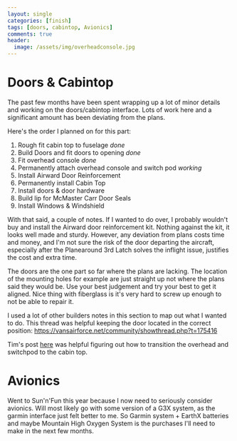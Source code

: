 ```yaml
---
layout: single
categories: [finish]
tags: [doors, cabintop, Avionics]
comments: true
header:
  image: /assets/img/overheadconsole.jpg
---
```

# Doors & Cabintop
The past few months have been spent wrapping up a lot of minor details and working on the doors/cabintop interface. Lots of work here and a significant amount has been deviating from the plans.

Here's the order I planned on for this part:
1. Rough fit cabin top to fuselage *done*
2. Build Doors and fit doors to opening *done*
3. Fit overhead console *done*
4. Permanently attach overhead console and switch pod *working*
5. Install Airward Door Reinforcement
6. Permanently install Cabin Top
7. Install doors & door hardware
8. Build lip for McMaster Carr Door Seals
9. Install Windows & Windshield

With that said, a couple of notes.
If I wanted to do over, I probably wouldn't buy and install the Airward door reinforcement kit. Nothing against the kit, it looks well made and sturdy. However, any deviation from plans costs time and money, and I'm not sure the risk of the door departing the aircraft, especially after the Planearound 3rd Latch solves the inflight issue, justifies the cost and extra time.  

The doors are the one part so far where the plans are lacking. The location of the mounting holes for example are just straight up not where the plans said they would be. Use your best judgement and try your best to get it aligned. Nice thing with fiberglass is it's very hard to screw up enough to not be able to repair it.

I used a lot of other builders notes in this section to map out what I wanted to do.
This thread was helpful keeping the door located in the correct position: https://vansairforce.net/community/showthread.php?t=175416

Tim's post [here](https://www.n1017h.com/meanwhile-overhead/) was helpful figuring out how to transition the overhead and switchpod to the cabin top.


# Avionics

Went to Sun'n'Fun this year because I now need to seriously consider avionics. Will most likely go with some version of a G3X system, as the garmin interface just felt better to me. So Garmin system + EarthX batteries and maybe Mountain High Oxygen System is the purchases I'll need to make in the next few months.
